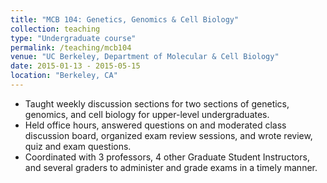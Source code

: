 ```yaml
---
title: "MCB 104: Genetics, Genomics & Cell Biology"
collection: teaching
type: "Undergraduate course"
permalink: /teaching/mcb104
venue: "UC Berkeley, Department of Molecular & Cell Biology"
date: 2015-01-13 - 2015-05-15
location: "Berkeley, CA"
---
```


* Taught weekly discussion sections for two sections of genetics, genomics, and cell biology for upper-level undergraduates.
* Held office hours, answered questions on and moderated class discussion board, organized exam review sessions, and wrote review, quiz and exam questions.
* Coordinated with 3 professors, 4 other Graduate Student Instructors, and several graders to administer and grade exams in a timely manner.